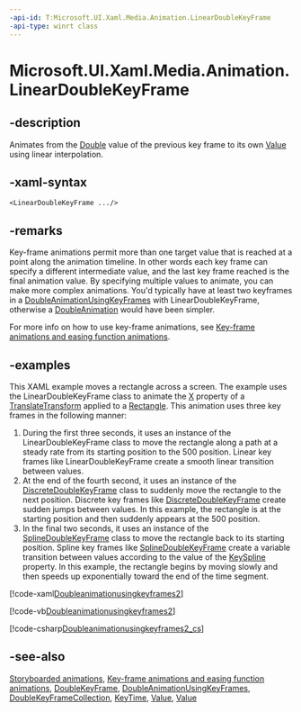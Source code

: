 ```yaml
---
-api-id: T:Microsoft.UI.Xaml.Media.Animation.LinearDoubleKeyFrame
-api-type: winrt class
---
```


<!-- Class syntax.
public class LinearDoubleKeyFrame : Windows.UI.Xaml.Media.Animation.DoubleKeyFrame, Windows.UI.Xaml.Media.Animation.ILinearDoubleKeyFrame
-->

# Microsoft.UI.Xaml.Media.Animation.LinearDoubleKeyFrame

## -description
Animates from the [Double](/dotnet/api/system.double?view=dotnet-uwp-10.0&preserve-view=true) value of the previous key frame to its own [Value](doublekeyframe_value.md) using linear interpolation.

## -xaml-syntax
```xaml
<LinearDoubleKeyFrame .../>
```


## -remarks
Key-frame animations permit more than one target value that is reached at a point along the animation timeline. In other words each key frame can specify a different intermediate value, and the last key frame reached is the final animation value. By specifying multiple values to animate, you can make more complex animations. You'd typically have at least two keyframes in a [DoubleAnimationUsingKeyFrames](doubleanimationusingkeyframes.md) with LinearDoubleKeyFrame, otherwise a [DoubleAnimation](doubleanimation.md) would have been simpler.

For more info on how to use key-frame animations, see [Key-frame animations and easing function animations](/windows/apps/design/motion/key-frame-and-easing-function-animations).

## -examples
This XAML example moves a rectangle across a screen. The example uses the LinearDoubleKeyFrame class to animate the [X](../microsoft.ui.xaml.media/translatetransform_x.md) property of a [TranslateTransform](../microsoft.ui.xaml.media/translatetransform.md) applied to a [Rectangle](../microsoft.ui.xaml.shapes/rectangle.md). This animation uses three key frames in the following manner:


1. During the first three seconds, it uses an instance of the LinearDoubleKeyFrame class to move the rectangle along a path at a steady rate from its starting position to the 500 position. Linear key frames like LinearDoubleKeyFrame create a smooth linear transition between values.
1. At the end of the fourth second, it uses an instance of the [DiscreteDoubleKeyFrame](discretedoublekeyframe.md) class to suddenly move the rectangle to the next position. Discrete key frames like [DiscreteDoubleKeyFrame](discretedoublekeyframe.md) create sudden jumps between values. In this example, the rectangle is at the starting position and then suddenly appears at the 500 position.
1. In the final two seconds, it uses an instance of the [SplineDoubleKeyFrame](splinedoublekeyframe.md) class to move the rectangle back to its starting position. Spline key frames like [SplineDoubleKeyFrame](splinedoublekeyframe.md) create a variable transition between values according to the value of the [KeySpline](splinedoublekeyframe_keyspline.md) property. In this example, the rectangle begins by moving slowly and then speeds up exponentially toward the end of the time segment.

[!code-xaml[Doubleanimationusingkeyframes2](../microsoft.ui.xaml.media.animation/code/doubleanimationusingkeyframes2/csharp/Page.xaml#SnippetDoubleanimationusingkeyframes2_cs)]

[!code-vb[Doubleanimationusingkeyframes2](../microsoft.ui.xaml.media.animation/code/doubleanimationusingkeyframes2/vbnet/Page.xaml.vb#SnippetDoubleanimationusingkeyframes2)]

[!code-csharp[Doubleanimationusingkeyframes2_cs](../microsoft.ui.xaml.media.animation/code/doubleanimationusingkeyframes2/csharp/Page.xaml.cs#SnippetDoubleanimationusingkeyframes2)]

## -see-also
[Storyboarded animations](/windows/apps/design/motion/storyboarded-animations), [Key-frame animations and easing function animations](/windows/apps/design/motion/key-frame-and-easing-function-animations), [DoubleKeyFrame](doublekeyframe.md), [DoubleAnimationUsingKeyFrames](doubleanimationusingkeyframes.md), [DoubleKeyFrameCollection](doublekeyframecollection.md), [KeyTime](doublekeyframe_keytime.md), [Value](doublekeyframe_value.md), [Value](doublekeyframe_value.md)
